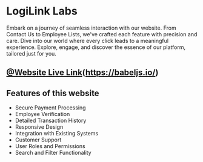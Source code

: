 # LogiLink Labs

Embark on a journey of seamless interaction with our website. From Contact Us to Employee Lists, we've crafted each feature with precision and care. Dive into our world where every click leads to a meaningful experience. Explore, engage, and discover the essence of our platform, tailored just for you.

## [@Website Live Link](https://github.com/vitejs/vite-plugin-react/blob/main/packages/plugin-react/README.md)(https://babeljs.io/) 

## Features of this website
- Secure Payment Processing
- Employee Verification
- Detailed Transaction History
- Responsive Design
- Integration with Existing Systems
- Customer Support
- User Roles and Permissions
- Search and Filter Functionality

 